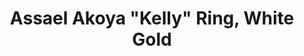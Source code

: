 ---
title: Assael Akoya "Kelly" Ring, White Gold
description: |
  The Assael Kelly Ring is simple and refined. The cream and rose overtones from the Akoya pearl and high polish 18K Gold band are a perfect combination. The Kelly ring can be stacked or worn alone.
specs: |
  Akoya Cultured Pearl, 8.0 - 8.5mm, set in 18K White Gold. Also available in 18K Yellow Gold.
images:
  - image_path: /uploads/assael-akoya-kelly-ring-white-gold.jpg
order: 9
tags:
---